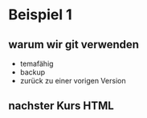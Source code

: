 # Beispiel 1

## warum wir git verwenden

* temafähig
* backup
* zurück zu einer vorigen Version

## nachster Kurs HTML